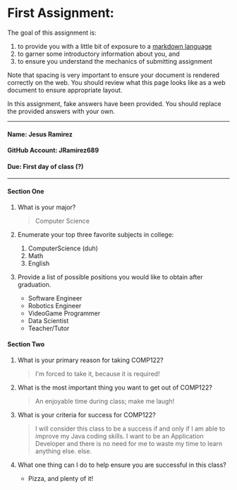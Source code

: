 # First Assignment:
The goal of this assignment is:
  1. to provide you with a little bit of exposure to a [markdown language](https://www.markdownguide.org)
  1. to garner some introductory information about you, and 
  1. to ensure you understand the mechanics of submitting assignment

Note that spacing is very important to ensure your document is rendered correctly on the web.
You should review what this page looks like as a web document to ensure appropriate layout.

In this assignment, fake answers have been provided. You should replace the provided answers with your own. 

---
#### Name: Jesus Ramirez                                                      <!-- response -->
#### GitHub Account: JRamirez689                                              <!-- response -->
#### Due: First day of class (?)                                              <!-- response -->

---
#### Section One
1. What is your major?
   > Computer Science                                                         <!-- response -->
   <!-- Place your response after the '>' ensuring you have at least one space after the '>' -->

1. Enumerate your top three favorite subjects in college:
   1. ComputerScience (duh)                                                        <!-- response -->
   1. Math                                                    <!-- response -->
   1. English                                                 <!-- response -->
   <!-- An ordered list will automatically have the line numbers updated for you. -->
 
1. Provide a list of possible positions you would like to obtain after graduation.
   * Software Engineer                                                            <!-- response -->
   * Robotics Engineer                                                            <!-- response -->
   * VideoGame Programmer                                                      <!-- response -->
   * Data Scientist                                                               <!-- response -->
   * Teacher/Tutor                                                               <!-- response -->
  <!-- This is an example of an unordered list. -->
  <!-- Feel free to add or remove additional response lines as needed. -->

#### Section Two
1. What is your primary reason for taking COMP122?
   > I'm forced to take it, because it is required!                           <!-- response -->

1. What is the most important thing you want to get out of COMP122?
   > An enjoyable time during class; make me laugh!                           <!-- response -->

1. What is your criteria for success for COMP122?
   > I will consider this class to be a success if and only if I           <!-- response -->
   > am able to improve my Java coding skills. I want to be an              <!-- response -->
   > Application Developer and there is no need for me to waste             <!-- response -->
   > my time to learn anything else.                                        <!-- response -->
   > else.                                                                  <!-- response -->
   >                                                                        <!-- response -->
   <!-- The above is an example of a multi-line response. -->
   <!-- Feel free to add or remove additional response lines as needed. -->

1. What one thing can I do to help ensure you are successful in this class?
   * Pizza, and plenty of it!                                               <!-- response -->


